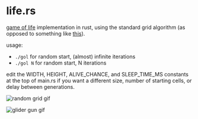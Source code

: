 # life.rs

[game of life](https://en.wikipedia.org/wiki/Conway%27s_Game_of_Life) implementation in rust, using the standard grid algorithm (as opposed to something like [this](https://www.refsmmat.com/posts/2016-01-25-conway-game-of-life.html)).

usage:
-   `./gol` for random start, (almost) infinite iterations
-   `./gol N` for random start, N iterations


edit the WIDTH, HEIGHT, ALIVE_CHANCE, and SLEEP_TIME_MS constants at the top of main.rs if you want a different size, number of starting cells, or delay between generations.


![random grid gif](https://user-images.githubusercontent.com/15344581/52524646-2e4d1c00-2c97-11e9-9fd0-188a5013478e.gif)

![glider gun gif](https://user-images.githubusercontent.com/15344581/52524579-5d16c280-2c96-11e9-91c0-8dad3fe36852.gif)

